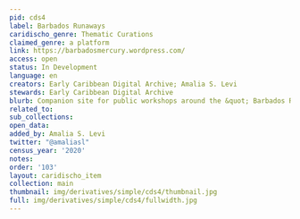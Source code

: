 ```yaml
---
pid: cds4
label: Barbados Runaways
caridischo_genre: Thematic Curations
claimed_genre: a platform
link: https://barbadosmercury.wordpress.com/
access: open
status: In Development
language: en
creators: Early Caribbean Digital Archive; Amalia S. Levi
stewards: Early Caribbean Digital Archive
blurb: Companion site for public workshops around the &quot; Barbados Runaways&quot;  collection.
related_to:
sub_collections:
open_data:
added_by: Amalia S. Levi
twitter: "@amaliasl"
census_year: '2020'
notes:
order: '103'
layout: caridischo_item
collection: main
thumbnail: img/derivatives/simple/cds4/thumbnail.jpg
full: img/derivatives/simple/cds4/fullwidth.jpg
---
```


